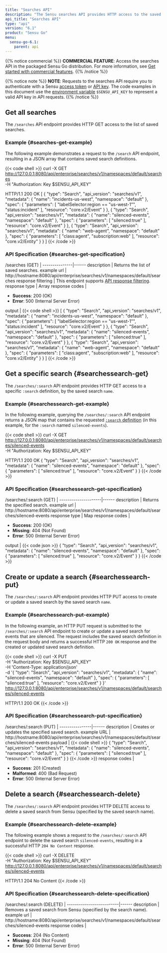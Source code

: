 ```yaml
---
title: "Searches API"
description: "The Sensu searches API provides HTTP access to the saved searches feature in the Sensu web UI. This reference includes examples for returning lists of saved searches and creating, updating, and deleting saved searches. Read on for the full API documentation."
api_title: "Searches API"
type: "api"
version: "6.1"
product: "Sensu Go"
menu:
  sensu-go-6.1:
    parent: api
---
```


{{% notice commercial %}}
**COMMERCIAL FEATURE**: Access the searches API in the packaged Sensu Go distribution.
For more information, see [Get started with commercial features](../../commercial/).
{{% /notice %}}

{{% notice note %}}
**NOTE**: Requests to the searches API require you to authenticate with a Sensu [access token](../#authenticate-with-the-authentication-api) or [API key](../#authenticate-with-an-api-key).
The code examples in this document use the [environment variable](../#configure-an-environment-variable-for-api-key-authentication) `$SENSU_API_KEY` to represent a valid API key in API requests. 
{{% /notice %}}

## Get all searches

The `/searches` API endpoint provides HTTP GET access to the list of saved searches.

### Example {#searches-get-example}

The following example demonstrates a request to the `/search` API endpoint, resulting in a JSON array that contains saved search definitions.

{{< code shell >}}
curl -X GET \
http://127.0.0.1:8080/api/enterprise/searches/v1/namespaces/default/searches \
-H "Authorization: Key $SENSU_API_KEY"

HTTP/1.1 200 OK
[
  {
    "type": "Search",
    "api_version": "searches/v1",
    "metadata": {
      "name": "incidents-us-west",
      "namespace": "default"
    },
    "spec": {
      "parameters": [
        "labelSelector:region == \"us-west-1\"",
        "status:incident"
      ],
      "resource": "core.v2/Event"
    }
  },
  {
    "type": "Search",
    "api_version": "searches/v1",
    "metadata": {
      "name": "silenced-events",
      "namespace": "default"
    },
    "spec": {
      "parameters": [
        "silenced:true"
      ],
      "resource": "core.v2/Event"
    }
  },
  {
    "type": "Search",
    "api_version": "searches/v1",
    "metadata": {
      "name": "web-agent",
      "namespace": "default"
    },
    "spec": {
      "parameters": [
        "class:agent",
        "subscription:web"
      ],
      "resource": "core.v2/Entity"
    }
  }
]
{{< /code >}}

### API Specification {#searches-get-specification}

/searches (GET)  | 
---------------|------
description    | Returns the list of saved searches.
example url    | http://hostname:8080/api/enterprise/searches/v1/namespaces/default/searches
response filtering | This endpoint supports [API response filtering][1].
response type  | Array
response codes | <ul><li>**Success**: 200 (OK)</li><li>**Error**: 500 (Internal Server Error)</li></ul>
output         | {{< code shell >}}
[
  {
    "type": "Search",
    "api_version": "searches/v1",
    "metadata": {
      "name": "incidents-us-west",
      "namespace": "default"
    },
    "spec": {
      "parameters": [
        "labelSelector:region == \"us-west-1\"",
        "status:incident"
      ],
      "resource": "core.v2/Event"
    }
  },
  {
    "type": "Search",
    "api_version": "searches/v1",
    "metadata": {
      "name": "silenced-events",
      "namespace": "default"
    },
    "spec": {
      "parameters": [
        "silenced:true"
      ],
      "resource": "core.v2/Event"
    }
  },
  {
    "type": "Search",
    "api_version": "searches/v1",
    "metadata": {
      "name": "web-agent",
      "namespace": "default"
    },
    "spec": {
      "parameters": [
        "class:agent",
        "subscription:web"
      ],
      "resource": "core.v2/Entity"
    }
  }
]
{{< /code >}}

## Get a specific search {#searchessearch-get}

The `/searches/:search` API endpoint provides HTTP GET access to a specific `:search` definition, by the saved search `name`.

### Example {#searchessearch-get-example}

In the following example, querying the `/searches/:search` API endpoint returns a JSON map that contains the requested [`:search` definition][1] (in this example, for the `:search` named `silenced-events`).

{{< code shell >}}
curl -X GET \
http://127.0.0.1:8080/api/enterprise/searches/v1/namespaces/default/searches/silenced-events \
-H "Authorization: Key $SENSU_API_KEY"

HTTP/1.1 200 OK
{
  "type": "Search",
  "api_version": "searches/v1",
  "metadata": {
    "name": "silenced-events",
    "namespace": "default"
  },
  "spec": {
    "parameters": [
      "silenced:true"
    ],
    "resource": "core.v2/Event"
  }
}
{{< /code >}}

### API Specification {#searchessearch-get-specification}

/searches/:search (GET) | 
---------------------|------
description          | Returns the specified search.
example url          | http://hostname:8080/api/enterprise/searches/v1/namespaces/default/searches/silenced-events
response type        | Map
response codes       | <ul><li>**Success**: 200 (OK)</li><li> **Missing**: 404 (Not Found)</li><li>**Error**: 500 (Internal Server Error)</li></ul>
output               | {{< code json >}}
{
  "type": "Search",
  "api_version": "searches/v1",
  "metadata": {
    "name": "silenced-events",
    "namespace": "default"
  },
  "spec": {
    "parameters": [
      "silenced:true"
    ],
    "resource": "core.v2/Event"
  }
}
{{< /code >}}

## Create or update a search {#searchessearch-put}

The `/searches/:search` API endpoint provides HTTP PUT access to create or update a saved search by the saved search `name`.

### Example {#searchessearch-put-example}

In the following example, an HTTP PUT request is submitted to the `/searches/:search` API endpoint to create or update a saved search for events that are silenced.
The request includes the saved search definition in the request body and returns a successful HTTP `200 OK` response and the created or updated saved search definition.

{{< code shell >}}
curl -X PUT \
-H "Authorization: Key $SENSU_API_KEY" \
-H 'Content-Type: application/json' \
-d '{
  "type": "Search",
  "api_version": "searches/v1",
  "metadata": {
    "name": "silenced-events",
    "namespace": "default"
  },
  "spec": {
    "parameters": [
      "silenced:true"
    ],
    "resource": "core.v2/Event"
  }
}' \
http://127.0.0.1:8080/api/enterprise/searches/v1/namespaces/default/searches/silenced-events

HTTP/1.1 200 OK
{{< /code >}}

### API Specification {#searchessearch-put-specification}

/searches/:search (PUT) | 
----------------|------
description     | Creates or updates the specified saved search.
example URL     | http://hostname:8080/api/enterprise/searches/v1/namespaces/default/searches/silenced-events
payload         | {{< code shell >}}
{
  "type": "Search",
  "api_version": "searches/v1",
  "metadata": {
    "name": "silenced-events",
    "namespace": "default"
  },
  "spec": {
    "parameters": [
      "silenced:true"
    ],
    "resource": "core.v2/Event"
  }
}
{{< /code >}}
response codes  | <ul><li>**Success**: 201 (Created)</li><li>**Malformed**: 400 (Bad Request)</li><li>**Error**: 500 (Internal Server Error)</li></ul>

## Delete a search {#searchessearch-delete}

The `/searches/:search` API endpoint provides HTTP DELETE access to delete a saved search from Sensu (specified by the saved search name).

### Example {#searchessearch-delete-example}

The following example shows a request to the `/searches/:search` API endpoint to delete the saved search `silenced-events`, resulting in a successful HTTP `204 No Content` response.

{{< code shell >}}
curl -X DELETE \
-H "Authorization: Key $SENSU_API_KEY" \
http://127.0.0.1:8080/api/enterprise/searches/v1/namespaces/default/searches/silenced-events

HTTP/1.1 204 No Content
{{< /code >}}

### API Specification {#searchessearch-delete-specification}

/searches/:search (DELETE) | 
--------------------------|------
description               | Removes a saved search from Sensu (specified by the search name).
example url               | http://hostname:8080/api/enterprise/searches/v1/namespaces/default/searches/silenced-events
response codes            | <ul><li>**Success**: 204 (No Content)</li><li>**Missing**: 404 (Not Found)</li><li>**Error**: 500 (Internal Server Error)</li></ul>


[1]: ../#response-filtering
